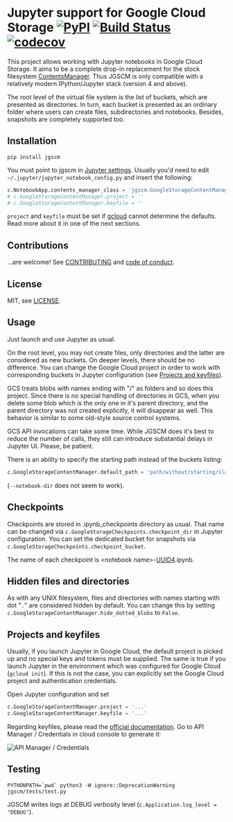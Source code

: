 Jupyter support for Google Cloud Storage [![PyPI](https://img.shields.io/pypi/v/jgscm.svg)](https://pypi.python.org/pypi/jgscm) [![Build Status](https://travis-ci.org/src-d/jgscm.svg?branch=master)](https://travis-ci.org/src-d/jgscm) [![codecov](https://codecov.io/github/src-d/jgscm/coverage.svg)](https://codecov.io/gh/src-d/jgscm)
========================================

This project allows working with Jupyter notebooks in Google Cloud Storage.
It aims to be a complete drop-in replacement for the stock filesystem
[ContentsManager](http://jupyter-notebook.readthedocs.io/en/latest/extending/contents.html).
Thus JGSCM is only compatible with a relatively modern IPython/Jupyter stack (version 4 and above).

The root level of the virtual file system is the list of buckets, which
are presented as directories. In turn, each bucket is presented as an
ordinary folder where users can create files, subdirectories and notebooks.
Besides, snapshots are completely supported too.

Installation
------------
```
pip install jgscm
```
You must point to jgscm in [Jupyter settings](http://jupyter-notebook.readthedocs.io/en/latest/config.html).
Usually you'd need to edit `~/.jupyter/jupyter_notebook_config.py` and
insert the following:
```python
c.NotebookApp.contents_manager_class = 'jgscm.GoogleStorageContentManager'
# c.GoogleStorageContentManager.project = ''
# c.GoogleStorageContentManager.keyfile = ''
```
`project` and `keyfile` must be set if [gcloud](https://github.com/GoogleCloudPlatform/gcloud-python)
cannot determine the defaults. Read more about it in one of the next sections.

Contributions
-------------
...are welcome! See [CONTRIBUTING](CONTRIBUTING.md) and [code of conduct](CODE_OF_CONDUCT.md).

License
-------
MIT, see [LICENSE](LICENSE.md).

Usage
-----
Just launch and use Jupyter as usual.

On the root level, you may not create files, only directories and the latter
are considered as new buckets. On deeper levels, there should be no difference.
You can change the Google Cloud project in order to work with
corresponding buckets in Jupyter configuration (see [Projects and keyfiles](#projects-and-keyfiles)).

GCS treats blobs with names ending with "/" as folders and so does this
project. Since there is no special handling of directories in GCS,
when you delete some blob which is the only one in it's parent directory,
and the parent directory was not created explicitly, it will disappear as well.
This behavior is similar to some old-style source control systems.

GCS API invocations can take some time. While JGSCM does it's best to reduce
the number of calls, they still can introduce substantial delays in
Jupyter UI. Please, be patient.

There is an ability to specify the starting path instead of the buckets listing:
```python
c.GoogleStorageContentManager.default_path = 'path/without/starting/slash'
```
(`--notebook-dir` does not seem to work).

Checkpoints
-----------
Checkpoints are stored in .ipynb_checkpoints directory as usual. That
name can be changed via `c.GoogleStorageCheckpoints.checkpoint_dir` in
Jupyter configuration. You can set the dedicated bucket for snapshots via
`c.GoogleStorageCheckpoints.checkpoint_bucket`.

The name of each checkpoint is \<notebook name\>-[UUID4](https://en.wikipedia.org/wiki/Universally_unique_identifier).ipynb.

Hidden files and directories
----------------------------
As with any UNIX filesystem, files and directories with names starting
with dot "`.`" are considered hidden by default. You can change this by
setting `c.GoogleStorageContentManager.hide_dotted_blobs` to `False`.

Projects and keyfiles
---------------------
Usually, if you launch Jupyter in Google Cloud, the default project is picked
up and no special keys and tokens must be supplied. The same is true
if you launch Jupyter in the environment which was configured for
Google Cloud (`gcloud init`). If this is not the case, you can explicitly
set the Google Cloud project and authentication credentials.

Open Jupyter configuration and set
```python
c.GoogleStorageContentManager.project = '...'
c.GoogleStorageContentManager.keyfile = '...'
```

Regarding keyfiles, please read the [official documentation](https://cloud.google.com/storage/docs/authentication).
Go to API Manager / Credentials in cloud console to generate it:

![API Manager / Credentials](docs/keyfile.png)

Testing
-------
```
PYTHONPATH=`pwd` python3 -W ignore::DeprecationWarning jgscm/tests/test.py
```
JGSCM writes logs at DEBUG verbosity level (`c.Application.log_level = "DEBUG"`).
